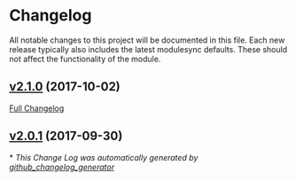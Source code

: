 # Changelog

All notable changes to this project will be documented in this file.
Each new release typically also includes the latest modulesync defaults.
These should not affect the functionality of the module.

## [v2.1.0](https://github.com/rtib/puppet-zookeeperd/tree/v2.1.0) (2017-10-02)
[Full Changelog](https://github.com/rtib/puppet-zookeeperd/compare/v2.0.1...v2.1.0)

## [v2.0.1](https://github.com/rtib/puppet-zookeeperd/tree/v2.0.1) (2017-09-30)


\* *This Change Log was automatically generated by [github_changelog_generator](https://github.com/skywinder/Github-Changelog-Generator)*